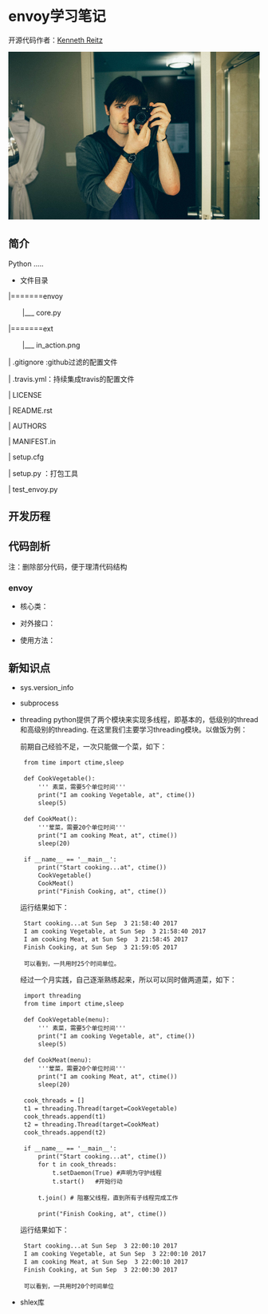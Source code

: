 # envoy学习笔记

开源代码作者：[Kenneth Reitz](https://www.kennethreitz.org/)

![](../image/kennethreitz.jpg)





## 简介
Python .....

* 文件目录

|=======envoy

&emsp;　|___ core.py

|=======ext

&emsp;　|___ in_action.png


| .gitignore :github过滤的配置文件

| .travis.yml：持续集成travis的配置文件

| LICENSE

| README.rst

| AUTHORS

| MANIFEST.in

| setup.cfg

| setup.py ：打包工具

| test_envoy.py


## 开发历程



## 代码剖析
注：删除部分代码，便于理清代码结构

### envoy
* 核心类：


* 对外接口：


* 使用方法：

        


## 新知识点
 * sys.version_info


 * subprocess

 * threading
    python提供了两个模块来实现多线程，即基本的，低级别的thread和高级别的threading. 在这里我们主要学习threading模块。以做饭为例：

    前期自己经验不足，一次只能做一个菜，如下：

        from time import ctime,sleep

        def CookVegetable():
            ''' 素菜，需要5个单位时间'''
            print("I am cooking Vegetable, at", ctime())
            sleep(5)

        def CookMeat():
            '''荤菜，需要20个单位时间'''
            print("I am cooking Meat, at", ctime())
            sleep(20)

        if __name__ == '__main__':
            print("Start cooking...at", ctime())
            CookVegetable()
            CookMeat()
            print("Finish Cooking, at", ctime())

    运行结果如下：

        Start cooking...at Sun Sep  3 21:58:40 2017
        I am cooking Vegetable, at Sun Sep  3 21:58:40 2017
        I am cooking Meat, at Sun Sep  3 21:58:45 2017
        Finish Cooking, at Sun Sep  3 21:59:05 2017

        可以看到，一共用时25个时间单位。

    经过一个月实践，自己逐渐熟练起来，所以可以同时做两道菜，如下：

        import threading
        from time import ctime,sleep

        def CookVegetable(menu):
            ''' 素菜，需要5个单位时间'''
            print("I am cooking Vegetable, at", ctime())
            sleep(5)

        def CookMeat(menu):
            '''荤菜，需要20个单位时间'''
            print("I am cooking Meat, at", ctime())
            sleep(20)

        cook_threads = []
        t1 = threading.Thread(target=CookVegetable)
        cook_threads.append(t1)
        t2 = threading.Thread(target=CookMeat)
        cook_threads.append(t2)

        if __name__ == '__main__':
            print("Start cooking...at", ctime())
            for t in cook_threads:
                t.setDaemon(True) #声明为守护线程
                t.start()   #开始行动
            
            t.join() # 阻塞父线程，直到所有子线程完成工作

            print("Finish Cooking, at", ctime())
    运行结果如下：

        Start cooking...at Sun Sep  3 22:00:10 2017
        I am cooking Vegetable, at Sun Sep  3 22:00:10 2017
        I am cooking Meat, at Sun Sep  3 22:00:10 2017
        Finish Cooking, at Sun Sep  3 22:00:30 2017
        
        可以看到，一共用时20个时间单位

    
 * shlex库
    